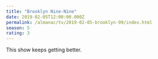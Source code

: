 ```yaml
---
title: "Brooklyn Nine-Nine"
date: 2019-02-05T12:00:00.000Z
permalink: /almanac/tv/2019-02-05-brooklyn-99/index.html
season: 5
rating: 3
---
```


This show keeps getting better.